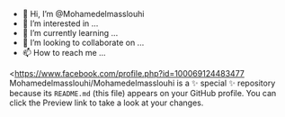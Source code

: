 - 👋 Hi, I’m @Mohamedelmasslouhi
- 👀 I’m interested in ...
- 🌱 I’m currently learning ...
- 💞️ I’m looking to collaborate on ...
- 📫 How to reach me ...

<https://www.facebook.com/profile.php?id=100069124483477
Mohamedelmasslouhi/Mohamedelmasslouhi is a ✨ special ✨ repository because its `README.md` (this file) appears on your GitHub profile.
You can click the Preview link to take a look at your changes.
